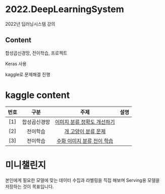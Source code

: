 # 2022.DeepLearningSystem
2022년 딥러닝시스템 강의


## Content
합성곱신경망, 전이학습, 프로젝트


Keras 사용


kaggle로 문제해결 진행


# kaggle content
| 번호 | 구분 | 주제 | 설명 |
|:---:|:---:|:---:|:---|
| [1] |합성곱신경망| [이미지 분류 정확도 개선하기](https://www.kaggle.com/competitions/2022-dl-w4-p1)| |
| [2] |전이학습| [개 고양이 분류 문제](https://www.kaggle.com/competitions/2021-ai-w3-p2) |  |
| [3] |전이학습| [수화 이미지 분류 전이 학습](https://www.kaggle.com/competitions/2021-ai-w4-p1) |  |


# 미니챌린지
본인에게 필요한 모델에 맞는 데이터 수집과 라벨링을 직접 해보며 Serving용 모델을 저장하는 것이 목표입니다.


